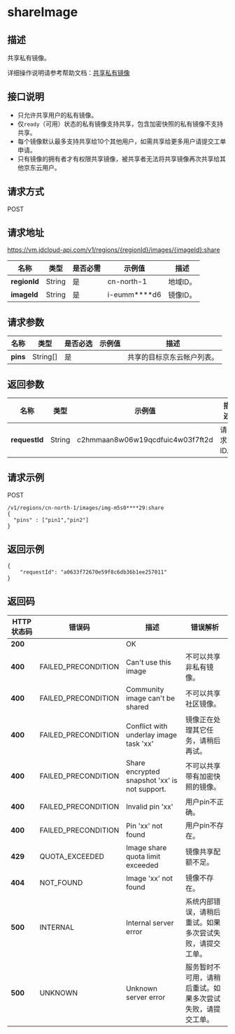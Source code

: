 # shareImage


## 描述

共享私有镜像。

详细操作说明请参考帮助文档：[共享私有镜像](https://docs.jdcloud.com/cn/virtual-machines/share-image)

## 接口说明
- 只允许共享用户的私有镜像。
- 仅`ready`（可用）状态的私有镜像支持共享，包含加密快照的私有镜像不支持共享。
- 每个镜像默认最多支持共享给10个其他用户，如需共享给更多用户请提交工单申请。
- 只有镜像的拥有者才有权限共享镜像，被共享者无法将共享镜像再次共享给其他京东云用户。


## 请求方式
POST

## 请求地址
https://vm.jdcloud-api.com/v1/regions/{regionId}/images/{imageId}:share

|名称|类型|是否必需|示例值|描述|
|---|---|---|---|---|
|**regionId**|String|是|cn-north-1|地域ID。|
|**imageId**|String|是|i-eumm****d6|镜像ID。|

## 请求参数
|名称|类型|是否必选|示例值|描述|
|---|---|---|---|---|
|**pins**|String[]|是| |共享的目标京东云帐户列表。|


## 返回参数
|名称|类型|示例值|描述|
|---|---|---|---|
|**requestId**|String|c2hmmaan8w06w19qcdfuic4w03f7ft2d|请求ID。|



## 请求示例
POST

```
/v1/regions/cn-north-1/images/img-m5s0****29:share
{
  "pins" : ["pin1","pin2"]
}
```



## 返回示例
```
{
    "requestId": "a0633f72670e59f8c6db36b1ee257011"
}
```

## 返回码
|HTTP状态码|错误码|描述|错误解析|
|---|---|---|---|
|**200**||OK||
|**400**|FAILED_PRECONDITION|Can't use this image|不可以共享非私有镜像。|
|**400**|FAILED_PRECONDITION|Community image can't be shared|不可以共享社区镜像。|
|**400**|FAILED_PRECONDITION|Conflict with underlay image task 'xx'|镜像正在处理其它任务，请稍后再试。|
|**400**|FAILED_PRECONDITION|Share encrypted snapshot 'xx' is not support.|不可以共享带有加密快照的镜像。|
|**400**|FAILED_PRECONDITION|Invalid pin 'xx'|用户pin不正确。|
|**400**|FAILED_PRECONDITION|Pin 'xx' not found|用户pin不存在。|
|**429**|QUOTA_EXCEEDED|Image share quota limit exceeded|镜像共享配额不足。|
|**404**|NOT_FOUND|Image 'xx' not found|镜像不存在。|
|**500**|INTERNAL|Internal server error|系统内部错误，请稍后重试。如果多次尝试失败，请提交工单。|
|**500**|UNKNOWN|Unknown server error|服务暂时不可用，请稍后重试。如果多次尝试失败，请提交工单。|
